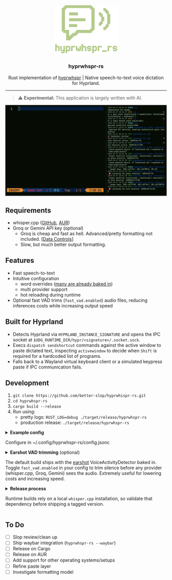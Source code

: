 <div align="center">
  <img src="assets/logo.png" alt="hyprwhspr-rs logo" width="200" />
  <h3>hyprwhspr-rs</h3>
  <p>Rust implementation of <a href="https://github.com/goodroot/hyprwhspr">hyprwhspr</a> | Native speech-to-text voice dictation for Hyprland.</p>
</div>
<hr />

> ⚠️ **Experimental:** This application is largely written with AI.

![hyprwhspr-rs demo](assets/hyprwhspr-rs-demo.gif)

## Requirements

- whisper.cpp ([GitHub](https://github.com/ggml-org/whisper.cpp), [AUR](https://aur.archlinux.org/packages/whisper.cpp))
- Groq or Gemini API key (optional)
  - Groq is cheap and fast as hell. Advanced/pretty formatting not included. [[Data Controls](https://console.groq.com/settings/data-controls)]
  - Slow, but much better output formatting.

## Features

- Fast speech-to-text
- Intuitive configuration
  - word overrides ([many are already baked in](https://github.com/better-slop/hyprwhspr-rs/blob/58f192b5a69a3d334b9a3d547b3ef5dd350c8678/src/input/injector.rs#L423-L639))
  - multi provider support
  - hot reloading during runtime
- Optional fast VAD trims (`fast_vad.enabled`) audio files, reducing inferences costs while increasing output speed

## Built for Hyprland

- Detects Hyprland via `HYPRLAND_INSTANCE_SIGNATURE` and opens the IPC socket at `$XDG_RUNTIME_DIR/hypr/<signature>/.socket.sock`.
- Execs `dispatch sendshortcut` commands against the active window to paste dictated text, inspecting `activewindow` to decide when `Shift` is required for a hardcoded list of programs.
- Falls back to a Wayland virtual keyboard client or a simulated keypress paste if IPC communication fails.

## Development

1. `git clone https://github.com/better-slop/hyprwhispr-rs.git`
2. `cd hyprwhspr-rs`
3. `cargo build --release`
4. Run using:
    - pretty logs: `RUST_LOG=debug ./target/release/hyprwhspr-rs`
    - production release: `./target/release/hyprwhspr-rs`

<details>
  <summary>
    <strong>Example config</strong>
    <p>Configure in ~/.config/hyprwhspr-rs/config.jsonc</p>
  </summary>

```jsonc
{
  "shortcuts": {
    "press": "SUPER+ALT+D",
    "hold": "SUPER+ALT+CTRL",
  },
  "word_overrides": {
    "under score": "_",
    "em dash": "—",
    "equal": "=",
    "at sign": "@",
    "pound": "#",
    "hashtag": "#",
    "hash tag": "#",
    "newline": "\n",
    "Omarkey": "Omarchy",
    "dot": ".",
    "Hyperland": "hyprland",
    "hyperland": "hyprland",
  },
  "audio_feedback": true, // Play start/stop sounds while recording
  "start_sound_volume": 0.1, // 0.1 - 1.0
  "stop_sound_volume": 0.1, // 0.1 - 1.0
  "start_sound_path": null, // Optional custom audio asset overrides
  "stop_sound_path": null, // Optional custom audio asset overrides
  "auto_copy_clipboard": true, // Automatically copy the final transcription to the clipboard
  "shift_paste": false, // Whether to force shift paste
  "paste_hints": {
    "shift": [
      // Optional list of Hyprland window classes that should always paste with Ctrl+Shift+V
    ]
  },
  "audio_device": null, // Force a specific input device index (null uses system default)
  "fast_vad": {
    "enabled": false, // Enable Earshot fast VAD trimming
    "profile": "aggressive", // quality | low_bitrate | aggressive | very_aggressive (lowercase only, serde-enforced; default aggressive)
    "min_speech_ms": 120, // Minimum detected speech before keeping a segment
    "silence_timeout_ms": 500, // Drop silence longer than this (ms)
    "pre_roll_ms": 120, // Audio to keep before speech to avoid clipping words
    "post_roll_ms": 150, // Audio to keep after speech before trimming
    "volatility_window": 24, // Frames observed for adaptive aggressiveness (30 ms per frame, matches FRAME_MS in src/audio/vad.rs)
    "volatility_increase_threshold": 0.35, // Bump profile when toggles exceed this ratio
    "volatility_decrease_threshold": 0.12 // Relax profile when toggles stay below this ratio
  },
  "transcription": {
    "provider": "whisper_cpp", // whisper_cpp | groq | gemini
    "request_timeout_secs": 45,
    "max_retries": 2,
    "whisper_cpp": {
      "prompt": "Transcribe as technical documentation with proper capitalization, acronyms, and technical terminology. Do not add punctuation.",
      "model": "large-v3-turbo-q8_0", // Whisper model to use (must exist in specified directories)
      "threads": 4, // CPU threads dedicated to whisper.cpp
      "gpu_layers": 999, // Number of layers to keep on GPU (999 = auto/GPU preferred)
      "fallback_cli": false, // Fallback to whisper-cli (uses CPU)
      "no_speech_threshold": 0.6, // Whisper's "no speech" confidence gate
      "models_dirs": [
        "~/.config/hyprwhspr-rs/models"
      ], // Directories to search for models
      "vad": {
        "enabled": false, // Toggle whisper-cli's native Silero VAD
        "model": "ggml-silero-v5.1.2.bin", // Path or filename for the ggml Silero VAD model
        // Probability threshold for deciding a frame is speech. Higher = fewer false positives, but may miss quiet speech.
        "threshold": 0.5,
        // Minimum contiguous speech duration (ms) to accept. Increase to ignore quick clicks/taps.
        "min_speech_ms": 250,
        // Minimum silence gap (ms) required to end a speech segment. Raise if mid-sentence pauses are being split.
        "min_silence_ms": 120,
        // Maximum speech duration (seconds) before forcing a cut. Use Infinity to leave unlimited.
        "max_speech_s": 15.0,
        // Extra padding (ms) added before/after detected speech so words aren't clipped.
        "speech_pad_ms": 80,
        // Overlap ratio between segments. Higher overlap helps smooth transitions at the cost of a little extra decode time.
        "samples_overlap": 0.1
      }
    },
    "groq": {
      "model": "whisper-large-v3-turbo",
      "endpoint": "https://api.groq.com/openai/v1/audio/transcriptions",
      "prompt": "Transcribe as technical documentation with proper capitalization, acronyms, and technical terminology. Do not add punctuation."
    },
    "gemini": {
      "model": "gemini-2.5-flash-preview-09-2025",
      "endpoint": "https://generativelanguage.googleapis.com/v1beta/models",
      "temperature": 0.0,
      "max_output_tokens": 1024,
      "prompt": "Transcribe as technical documentation with proper capitalization, acronyms, and technical terminology. Do not add punctuation."
    }
  }
}
```

</details>

<details>
  <summary>
    <strong>Earshot VAD trimming</strong> (optional)
    <p>The default build ships with the <a href="https://crates.io/crates/earshot">earshot</a> VoiceActivityDetector baked in. Toggle <code>fast_vad.enabled</code> in your config to trim silence before any provider (whisper.cpp, Groq, Gemini) sees the audio. Extremely useful for lowering costs and increasing speed.</p>
  </summary>

- Operates on the 16 kHz PCM emitted by the capture layer and shares the trimmed buffer across all providers.
- Drops silent stretches longer than the configured timeout while keeping configurable pre-roll and post-roll padding so
  word edges remain intact.
- Adapts Earshot’s aggressiveness based on recent speech/silence volatility—fewer uploads when the room is noisy.
- If an entire recording is silent, the app short-circuits the upload path instead of dispatching an empty request.

All other fields in the `fast_vad` block map directly to the trimmer’s behaviour, so you can tune aggressiveness without
recompiling.

</details>

<details>
  <summary>
    <strong>Release process</strong>
    <p>Runtime builds rely on a local <code>whisper.cpp</code> installation, so validate that dependency before shipping a tagged version.</p>
  </summary>

1. Use [Conventional Commits](https://www.conventionalcommits.org/) – `fix:` bumps patch, `feat:` bumps minor, and `type!:` indicates a breaking change (major bump).
2. On every push to `main`, the `release-plz` workflow runs `release-pr` to open or refresh a `release-plz-*` pull request. Review the proposed version and changelog there.
3. When the release PR looks good, merge it. The same workflow runs `release-plz release`, tagging (`vX.Y.Z`) and publishing the crate to crates.io if it’s a stable tag.
4. The tag triggers the `release` workflow, which builds the Linux binary, uploads the tarball + checksum, and publishes the GitHub release.

> Define `CRATES_IO_TOKEN` in the repository secrets with publish-only permissions so the workflow can push stable releases to crates.io.

</details>

## To Do

- [ ] Slop review/clean up
- [ ] Ship waybar integration (`hyprwhspr-rs --waybar`)
- [ ] Release on Cargo
- [ ] Release on AUR
- [ ] Add support for other operating systems/setups
- [ ] Refine paste layer
- [ ] Investigate formatting model
